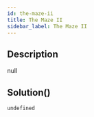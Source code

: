 ```yaml
---
id: the-maze-ii
title: The Maze II
sidebar_label: The Maze II
---
```

## Description
<div class="description">
null
</div>

## Solution()
```
undefined
```